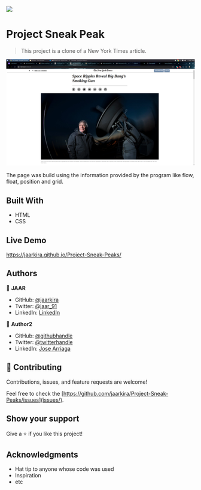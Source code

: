![](https://img.shields.io/badge/Microverse-blueviolet)

# Project Sneak Peak

> This project is a clone of a New York Times article.

![screenshot](./Images/ProjectSneakPick.png)

The page was build using the information provided by the program like flow, float, position and grid.

## Built With

- HTML
- CSS

## Live Demo

https://jaarkira.github.io/Project-Sneak-Peaks/


## Authors

👤 **JAAR**

- GitHub: [@jaarkira](https://github.com/jaarkira)
- Twitter: [@jaar_91](https://twitter.com/jaar_91)
- LinkedIn: [LinkedIn](https://linkedin.com/linkedinhandle)

👤 **Author2**

- GitHub: [@githubhandle](https://github.com/githubhandle)
- Twitter: [@twitterhandle](https://twitter.com/twitterhandle)
- LinkedIn: [Jose Arriaga](https://www.linkedin.com/in/jose-arriaga-63a851204/)

## 🤝 Contributing

Contributions, issues, and feature requests are welcome!

Feel free to check the [https://github.com/jaarkira/Project-Sneak-Peaks/issues](issues/).

## Show your support

Give a ⭐️ if you like this project!

## Acknowledgments

- Hat tip to anyone whose code was used
- Inspiration
- etc
